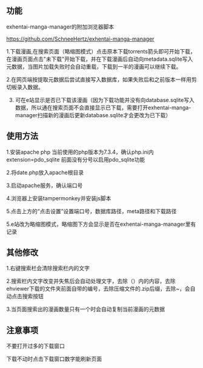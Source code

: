## 功能
exhentai-manga-manager的附加浏览器脚本

https://github.com/SchneeHertz/exhentai-manga-manager

1.下载漫画,在搜索页面（略缩图模式）点击原本下载torrents箭头即可开始下载，在漫画页面点击"未下载"开始下载，并在下载漫画后自动向metadata.sqlite写入元数据，当图片加载失败时会自动重载，下载到一半的漫画可以继续下载。

2.在网页端按提取元数据后尝试直接写入数据库，如果失败后和之前版本一样用剪切板录入数据。

3. 可在e站显示是否已下载该漫画（因为下载功能并没有向database.sqlite写入数据，所以通在搜索页面不会直接显示已下载，需要打开exhentai-manga-manager扫描新的漫画后更新database.sqlite才会更改为已下载）

## 使用方法

1.安装apache php 当前使用的php版本为7.3.4，确认php.ini内extension=pdo_sqlite 前面没有分号以启用pdo_sqlite功能

2.将date.php放入apache根目录

3.启动apache服务，确认端口号

4.浏览器上安装tampermonkey并安装js脚本

5.点击上方的“点击设置”设置端口号，数据库路径，meta路径和下载路径

5.e站改为略缩图模式，略缩图下方会显示是否在exhentai-manga-manager里有记录

## 其他修改

1.右键搜索栏会清除搜索栏内的文字

2.搜索栏内文字改变并失焦后会自动处理文字，去除（）内的内容，去除ehviewer下载的文件夹前面自带的编号，去除压缩文件的.zip后缀，去除~，会自动点击搜索按钮

3.当页面搜索出的漫画数量只有一个时会自动复制当前漫画的元数据

## 注意事项
不要打开过多的下载窗口

下载不动时点击下载窗口数字能刷新页面


